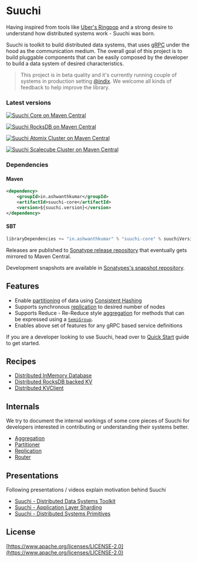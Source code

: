 # Suuchi

Having inspired from tools like [Uber's Ringpop](https://ringpop.readthedocs.io/) and a strong desire to understand how distributed systems work - Suuchi was born.

Suuchi is toolkit to build distributed data systems, that uses [gRPC](http://www.grpc.io/) under the hood as the communication medium. The overall goal of this project is to build pluggable components that can be easily composed by the developer to build a data system of desired characteristics.

> This project is in beta quality and it's currently running couple of systems in production setting [@indix](https://twitter.com/indix). We welcome all kinds of feedback to help improve the library.


### Latest versions

[![Suuchi Core on Maven Central](https://img.shields.io/maven-central/v/in.ashwanthkumar/suuchi-core.svg?label=suuchi-core&style=plastic)](https://maven-badges.herokuapp.com/maven-central/in.ashwanthkumar/suuchi-core)

[![Suuchi RocksDB on Maven Central](https://img.shields.io/maven-central/v/in.ashwanthkumar/suuchi-rocksdb.svg?label=suuchi-rocksdb&style=plastic)](https://maven-badges.herokuapp.com/maven-central/in.ashwanthkumar/suuchi-rocksdb)

[![Suuchi Atomix Cluster on Maven Central](https://img.shields.io/maven-central/v/in.ashwanthkumar/suuchi-cluster-atomix.svg?label=suuchi-cluster-atomix&style=plastic)](https://maven-badges.herokuapp.com/maven-central/in.ashwanthkumar/suuchi-cluster-atomix)

[![Suuchi Scalecube Cluster on Maven Central](https://img.shields.io/maven-central/v/in.ashwanthkumar/suuchi-cluster-scalecube.svg?label=suuchi-cluster-scalecube&style=plastic)](https://maven-badges.herokuapp.com/maven-central/in.ashwanthkumar/suuchi-cluster-scalecube)

### Dependencies
#### Maven
```xml
<dependency>
    <groupId>in.ashwanthkumar</groupId>
    <artifactId>suuchi-core</artifactId>
    <version>${suuchi.version}</version>
</dependency>
```

#### SBT
```sbt
libraryDependencies += "in.ashwanthkumar" % "suuchi-core" % suuchiVersion
```

Releases are published to [Sonatype release repository](https://oss.sonatype.org/content/repositories/releases) that eventually gets mirrored to Maven Central.

Development snapshots are available in [Sonatypes's snapshot repository](https://oss.sonatype.org/content/repositories/snapshots/).

## Features

- Enable [partitioning](internals/partitioner.md) of data using [Consistent Hashing](https://en.wikipedia.org/wiki/Consistent_hashing)
- Supports synchronous [replication](internals/replication.md) to desired number of nodes
- Supports Reduce - Re-Reduce style [aggregation](internals/aggregation.md) for methods that can be expressed using a [`SemiGroup`](https://twitter.github.io/algebird/typeclasses/semigroup.html).
- Enables above set of features for any gRPC based service definitions

If you are a developer looking to use Suuchi, head over to [Quick Start](quick-start.md) guide to get started.

## Recipes
- [Distributed InMemory Database](recipes/inmemorydb.md)
- [Distributed RocksDB backed KV](recipes/rocksdb.md)
- [Distributed KVClient](recipes/kvclient.md)

## Internals
We try to document the internal workings of some core pieces of Suuchi for developers interested in contributing or understanding their systems better.

- [Aggregation](internals/aggregation.md)
- [Partitioner](internals/partitioner.md)
- [Replication](internals/replication.md)
- [Router](internals/router.md)

## Presentations
Following presentations / videos explain motivation behind Suuchi

- [Suuchi - Distributed Data Systems Toolkit](https://speakerdeck.com/ashwanthkumar/suuchi-distributed-data-systems-toolkit/)
- [Suuchi - Application Layer Sharding](https://speakerdeck.com/ashwanthkumar/suuchi-application-layer-sharding)
- [Suuchi - Distributed Systems Primitives](https://speakerdeck.com/ashwanthkumar/suuchi-distributed-system-primitives)

## License
[https://www.apache.org/licenses/LICENSE-2.0](https://www.apache.org/licenses/LICENSE-2.0)
